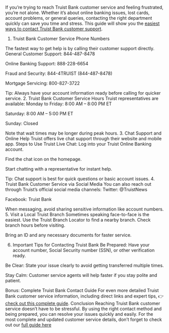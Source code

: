 If you’re trying to reach Truist Bank customer service and feeling frustrated, you’re not alone. Whether it’s about online banking issues, lost cards, account problems, or general queries, contacting the right department quickly can save you time and stress.
 This guide will show you the <a href="https://getmehuman.com/truist-bank-customer-service/">easiest ways to contact Truist Bank customer support</a>.

 
1. Truist Bank Customer Service Phone Numbers

The fastest way to get help is by calling their customer support directly.
General Customer Support: 844-487-8478


Online Banking Support: 888-228-6654


Fraud and Security: 844-4TRUIST (844-487-8478)


Mortgage Servicing: 800-827-3722


Tip: Always have your account information ready before calling for quicker service.
2. Truist Bank Customer Service Hours
Truist representatives are available:
Monday to Friday: 8:00 AM – 8:00 PM ET


Saturday: 8:00 AM – 5:00 PM ET


Sunday: Closed


Note that wait times may be longer during peak hours.
3. Chat Support and Online Help
Truist offers live chat support through their website and mobile app.
Steps to Use Truist Live Chat:
Log into your Truist Online Banking account.


Find the chat icon on the homepage.


Start chatting with a representative for instant help.


Tip: Chat support is best for quick questions or basic account issues.
4. Truist Bank Customer Service via Social Media
You can also reach out through Truist’s official social media channels:
Twitter: @TruistNews


Facebook: Truist Bank


When messaging, avoid sharing sensitive information like account numbers.
5. Visit a Local Truist Branch
Sometimes speaking face-to-face is the easiest. Use the Truist Branch Locator to find a nearby branch.
Check branch hours before visiting.


Bring an ID and any necessary documents for faster service.


6. Important Tips for Contacting Truist Bank
Be Prepared: Have your account number, Social Security number (SSN), or other verification ready.


Be Clear: State your issue clearly to avoid getting transferred multiple times.


Stay Calm: Customer service agents will help faster if you stay polite and patient.


Bonus: Complete Truist Bank Contact Guide
For even more detailed Truist Bank customer service information, including direct links and expert tips,
 👉 <a href="https://getmehuman.com/truist-bank-customer-service/">check out this complete guide</a>.
Conclusion
Reaching Truist Bank customer service doesn’t have to be stressful.
 By using the right contact method and being prepared, you can resolve your issues quickly and easily.
 For the most complete and updated customer service details, don’t forget to check out our <a href="https://getmehuman.com/truist-bank-customer-service/">full guide here</a>


